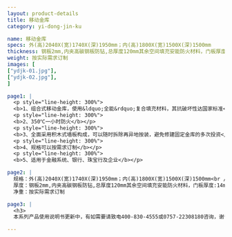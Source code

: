 ```yaml
---
layout: product-details
title: 移动金库
category: yi-dong-jin-ku

name: 移动金库
specs: 外(高)2040X(宽)1740X(深)1950mm；内(高)1800X(宽)1500X(深)1500mm
thickness: 钢板2mm,内夹高碳钢板防钻,总厚度120mm其余空间填充安能防火材料，门板厚度:14mm
weight: 按实际需求订制
images: [
["ydjk-01.jpg"],
["ydjk-02.jpg"],
]

page1: |
  <p style="line-height: 300%">
  <b>1、组合式移动金库，使用&ldquo;全能&rdquo;复合填充材料，其抗破坏性达国家标准</b></p>
  <p style="line-height: 300%">
  <b>2、350℃一小时防火</b></p>
  <p style="line-height: 300%">
  <b>3、全面采用积木式墙板构成，可以随时拆除再异地按装，避免修建固定金库的多次投资</b></p>
  <p style="line-height: 300%">
  <b>4、规格可以按需求订制</b></p>
  <p style="line-height: 300%">
  <b>5、适用于金融系统、银行、珠宝行及企业</b></p>

page2: |
  规格：外(高)2040X(宽)1740X(深)1950mm；内(高)1800X(宽)1500X(深)1500mm<br />
  厚度：钢板2mm,内夹高碳钢板防钻,总厚度120mm其余空间填充安能防火材料，门板厚度:14mm<br />
  净重：按实际需求订制

page3: |
  <h3>
  本系列产品使用说明书更新中，有如需要请致电400-830-4555或0757-22308180咨询，谢谢！</h3>

---
```

